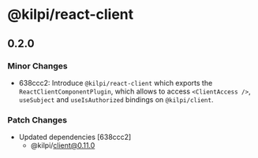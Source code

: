 # @kilpi/react-client

## 0.2.0

### Minor Changes

- 638ccc2: Introduce `@kilpi/react-client` which exports the `ReactClientComponentPlugin`, which allows to access `<ClientAccess />`, `useSubject` and `useIsAuthorized` bindings on `@kilpi/client`.

### Patch Changes

- Updated dependencies [638ccc2]
  - @kilpi/client@0.11.0
